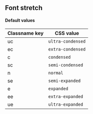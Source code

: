 ## Font stretch


<!-- <values.fontStretch> -->
#### Default values
|Classname key|CSS value            |
|-------------|---------------------|
|uc           |```ultra-condensed```|
|ec           |```extra-condensed```|
|c            |```condensed```      |
|sc           |```semi-condensed``` |
|n            |```normal```         |
|se           |```semi-expanded```  |
|e            |```expanded```       |
|ee           |```extra-expanded``` |
|ue           |```ultra-expanded``` |

<!-- </values.fontStretch> -->


<!-- <variants.fontStretch> -->

<!-- </variants.fontStretch> -->
